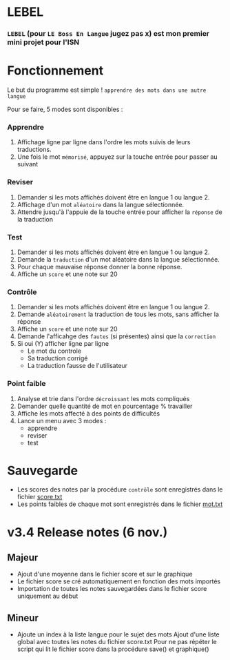 # LEBEL
### ``LEBEL`` (pour ``LE Boss En Langue`` jugez pas x) est mon premier mini projet pour l'ISN 

# Fonctionnement
Le but du programme est simple ! ``apprendre des mots dans une autre langue``

Pour se faire, 5 modes sont disponibles : 
### Apprendre
  1. Affichage ligne par ligne dans l'ordre les mots suivis de leurs traductions.
  2. Une fois le mot ``mémorisé``, appuyez sur la touche entrée pour passer au suivant
### Reviser
  1. Demander si les mots affichés doivent être en langue 1 ou langue 2.
  2. Affichage d'un mot ``aléatoire`` dans la langue sélectionnée. 
  3. Attendre jusqu'à l'appuie de la touche entrée pour afficher la ``réponse`` de la traduction 
### Test
  1. Demander si les mots affichés doivent être en langue 1 ou langue 2.
  2. Demande la ``traduction`` d'un mot aléatoire dans la langue sélectionnée.
  3. Pour chaque mauvaise réponse donner la bonne réponse.
  4. Affiche un ``score`` et une note sur 20
### Contrôle
  1. Demander si les mots affichés doivent être en langue 1 ou langue 2. 
  2. Demande ``aléatoirement`` la traduction de tous les mots, sans afficher la réponse
  3. Affiche un ``score`` et une note sur 20
  4. Demande l'afficahge des ``fautes`` (si présentes) ainsi que la ``correction``
  5. Si oui (Y) afficher ligne par ligne
     - Le mot du controle
     - Sa traduction corrigé
     - La traduction fausse de l'utilisateur
### Point faible
  1. Analyse et trie dans l'ordre ``décroissant`` les mots compliqués
  2. Demander quelle quantité de mot en pourcentage % travailler
  3. Affiche les mots affecté à des points de difficultés
  4. Lance un menu avec 3 modes : 
     - apprendre
     - reviser
     - test
     
# Sauvegarde
  - Les scores des notes par la procédure ``contrôle`` sont enregistrés dans le fichier [score.txt](./score.txt)
  - Les points faibles de chaque mot sont enregistrés dans le fichier [mot.txt](./mot.txt)
    
# v3.4 Release notes (6 nov.)
## Majeur
  - Ajout d'une moyenne dans le fichier score et sur le graphique
  - Le fichier score se cré automatiquement en fonction des mots importés
  - Importation de toutes les notes sauvegardées dans le fichier score uniquement au début
## Mineur
  - Ajoute un index à la liste langue pour le sujet des mots
    Ajout d'une liste global <noteSave> avec toutes les notes du fichier score.txt Pour ne pas répéter le script qui lit le fichier score dans la procédure save() et graphique()

